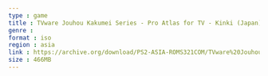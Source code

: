 ```yaml
---
type : game
title : TVware Jouhou Kakumei Series - Pro Atlas for TV - Kinki (Japan)
genre : 
format : iso
region : asia
link : https://archive.org/download/PS2-ASIA-ROMS321COM/TVware%20Jouhou%20Kakumei%20Series%20-%20Pro%20Atlas%20for%20TV%20-%20Kinki%20%28Japan%29.7z
size : 466MB
---
```

